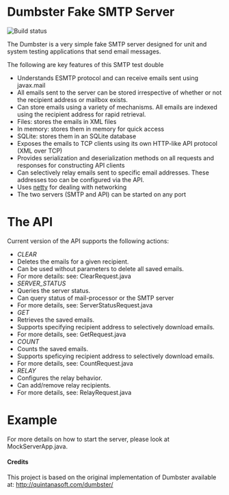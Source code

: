 Dumbster Fake SMTP Server
=========================
![Build status](https://travis-ci.org/saksham/dumbster.svg)

The Dumbster is a very simple fake SMTP server designed for unit and system
testing applications that send email messages.

The following are key features of this SMTP test double

* Understands ESMTP protocol and can receive emails sent using javax.mail
* All emails sent to the server can be stored irrespective of whether or not the recipient address or mailbox exists.
* Can store emails using a variety of mechanisms. All emails are indexed using the recipient address for rapid retrieval.
 * Files: stores the emails in XML files
 * In memory: stores them in memory for quick access
 * SQLite: stores them in an SQLite database 
* Exposes the emails to TCP clients using its own HTTP-like API protocol (XML over TCP)
* Provides serialization and deserialization methods on all requests and responses for constructing API clients
* Can selectively relay emails sent to specific email addresses. These addresses too can be configured via the API.
* Uses [netty](http://netty.io) for dealing with networking 
* The two servers (SMTP and API) can be started on any port

The API
=======
Current version of the API supports the following actions:

* *CLEAR*
 * Deletes the emails for a given recipient.
 * Can be used without parameters to delete all saved emails.
 * For more details: see: ClearRequest.java
* *SERVER_STATUS*
 * Queries the server status.
 * Can query status of mail-processor or the SMTP server
 * For more details, see: ServerStatusRequest.java
* *GET*
 * Retrieves the saved emails.
 * Supports specifying recipient address to selectively download emails.
 * For more details, see: GetRequest.java
* *COUNT*
 * Counts the saved emails.
 * Supports speficying recipient address to selectively download emails.
 * For more details, see: CountRequest.java
* *RELAY*
 * Configures the relay behavior.
 * Can add/remove relay recipients.
 * For more details, see: RelayRequest.java

Example
=======
For more details on how to start the server, please look at MockServerApp.java.

#### Credits
This project is based on the original implementation of Dumbster available at: http://quintanasoft.com/dumbster/

